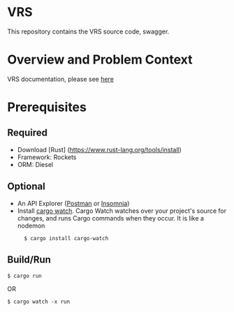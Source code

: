 # VRS

This repository contains the VRS source code, swagger.


# Overview and Problem Context

VRS documentation, please see [here](https://github.com/open-voice-network/docs/blob/main/components/voice_registry_system.md)

# Prerequisites

## Required

- Download [Rust] (https://www.rust-lang.org/tools/install)
- Framework: Rockets
- ORM: Diesel

## Optional
- An API Explorer ([Postman](https://www.postman.com/downloads) or [Insomnia](https://insomnia.rest/download))
- Install [cargo watch](https://crates.io/crates/cargo-watch). Cargo Watch watches over your project's source for changes, and runs Cargo commands when they occur. It is like a nodemon
  ```
    $ cargo install cargo-watch
  ```

## Build/Run

```
$ cargo run
```

OR

```
$ cargo watch -x run
```